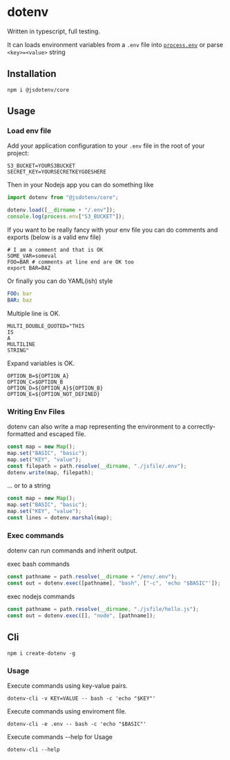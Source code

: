 # dotenv

Written in typescript, full testing.

It can loads environment variables from a `.env` file into [`process.env`](https://nodejs.org/docs/latest/api/process.html#process_process_env) or parse `<key>=<value>` string

## Installation

```shell
npm i @jsdotenv/core
```

## Usage

### Load env file

Add your application configuration to your `.env` file in the root of your project:

```shell
S3_BUCKET=YOURS3BUCKET
SECRET_KEY=YOURSECRETKEYGOESHERE
```

Then in your Nodejs app you can do something like

```ts
import dotenv from "@jsdotenv/core";

dotenv.load([__dirname + "/.env"]);
console.log(process.env["S3_BUCKET"]);
```

If you want to be really fancy with your env file you can do comments and exports (below is a valid env file)

```shell
# I am a comment and that is OK
SOME_VAR=someval
FOO=BAR # comments at line end are OK too
export BAR=BAZ
```

Or finally you can do YAML(ish) style

```yaml
FOO: bar
BAR: baz
```

Multiple line is OK.

```shell
MULTI_DOUBLE_QUOTED="THIS
IS
A
MULTILINE
STRING"
```

Expand variables is OK.

```shellOPTION_A=1
OPTION_B=${OPTION_A}
OPTION_C=$OPTION_B
OPTION_D=${OPTION_A}${OPTION_B}
OPTION_E=${OPTION_NOT_DEFINED}
```

### Writing Env Files

dotenv can also write a map representing the environment to a correctly-formatted and escaped file.

```ts
const map = new Map();
map.set("BASIC", "basic");
map.set("KEY", "value");
const filepath = path.resolve(__dirname, "./jsfile/.env");
dotenv.write(map, filepath);
```

... or to a string

```ts
const map = new Map();
map.set("BASIC", "basic");
map.set("KEY", "value");
const lines = dotenv.marshal(map);
```

### Exec commands

dotenv can run commands and inherit output.

exec bash commands

```ts
const pathname = path.resolve(__dirname + "/env/.env");
const out = dotenv.exec([pathname], "bash", ["-c", 'echo "$BASIC"']);
```

exec nodejs commands

```ts
const pathname = path.resolve(__dirname, "./jsfile/hello.js");
const out = dotenv.exec([], "node", [pathname]);
```

## Cli

```shell
npm i create-dotenv -g
```

### Usage

Execute commands using key-value pairs.

```shell
dotenv-cli -v KEY=VALUE -- bash -c 'echo "$KEY"'
```

Execute commands using enviroment file.

```shell
dotenv-cli -e .env -- bash -c 'echo "$BASIC"'
```

Execute commands --help for Usage

```shell
dotenv-cli --help
```
